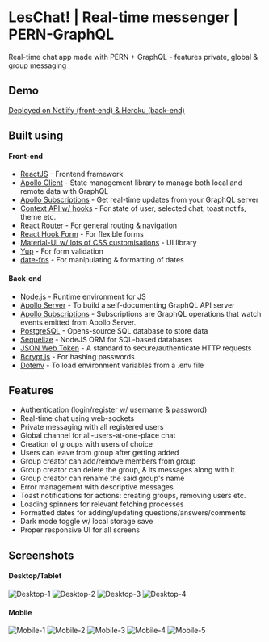 # LesChat! | Real-time messenger | PERN-GraphQL

Real-time chat app made with PERN + GraphQL - features private, global & group messaging

## Demo

[Deployed on Netlify (front-end) & Heroku (back-end)](https://leschat.netlify.app)

## Built using

#### Front-end

- [ReactJS](https://reactjs.org/) - Frontend framework
- [Apollo Client](https://www.apollographql.com/docs/react/) - State management library to manage both local and remote data with GraphQL
- [Apollo Subscriptions](https://www.apollographql.com/docs/react/data/subscriptions/) - Get real-time updates from your GraphQL server
- [Context API w/ hooks](https://reactjs.org/docs/context.html) - For state of user, selected chat, toast notifs, theme etc.
- [React Router](https://reactrouter.com/) - For general routing & navigation
- [React Hook Form](https://react-hook-form.com/) - For flexible forms
- [Material-UI w/ lots of CSS customisations](https://material-ui.com/) - UI library
- [Yup](https://github.com/jquense/yup) - For form validation
- [date-fns](https://date-fns.org/) - For manipulating & formatting of dates

#### Back-end

- [Node.js](https://nodejs.org/en/) - Runtime environment for JS
- [Apollo Server](https://www.apollographql.com/docs/apollo-server/) - To build a self-documenting GraphQL API server
- [Apollo Subscriptions](https://www.apollographql.com/docs/apollo-server/data/subscriptions/) - Subscriptions are GraphQL operations that watch events emitted from Apollo Server.
- [PostgreSQL](https://www.postgresql.org/) - Opens-source SQL database to store data
- [Sequelize](https://sequelize.org/) - NodeJS ORM for SQL-based databases
- [JSON Web Token](https://jwt.io/) - A standard to secure/authenticate HTTP requests
- [Bcrypt.js](https://www.npmjs.com/package/bcryptjs) - For hashing passwords
- [Dotenv](https://www.npmjs.com/package/dotenv) - To load environment variables from a .env file

## Features

- Authentication (login/register w/ username & password)
- Real-time chat using web-sockets
- Private messaging with all registered users
- Global channel for all-users-at-one-place chat
- Creation of groups with users of choice
- Users can leave from group after getting added
- Group creator can add/remove members from group
- Group creator can delete the group, & its messages along with it
- Group creator can rename the said group's name
- Error management with descriptive messages
- Toast notifications for actions: creating groups, removing users etc.
- Loading spinners for relevant fetching processes
- Formatted dates for adding/updating questions/answers/comments
- Dark mode toggle w/ local storage save
- Proper responsive UI for all screens

## Screenshots

#### Desktop/Tablet

![Desktop-1](https://github.com/amand33p/les-chat-pern-gql/blob/main/screenshots/desktop-1.jpg)
![Desktop-2](https://github.com/amand33p/les-chat-pern-gql/blob/main/screenshots/desktop-2.jpg)
![Desktop-3](https://github.com/amand33p/les-chat-pern-gql/blob/main/screenshots/desktop-3.jpg)
![Desktop-4](https://github.com/amand33p/les-chat-pern-gql/blob/main/screenshots/desktop-4.jpg)

#### Mobile

![Mobile-1](https://github.com/amand33p/les-chat-pern-gql/blob/main/screenshots/mobile-1.jpg)
![Mobile-2](https://github.com/amand33p/les-chat-pern-gql/blob/main/screenshots/mobile-2.jpg)
![Mobile-3](https://github.com/amand33p/les-chat-pern-gql/blob/main/screenshots/mobile-3.jpg)
![Mobile-4](https://github.com/amand33p/les-chat-pern-gql/blob/main/screenshots/mobile-4.jpg)
![Mobile-5](https://github.com/amand33p/les-chat-pern-gql/blob/main/screenshots/mobile-5.jpg)

